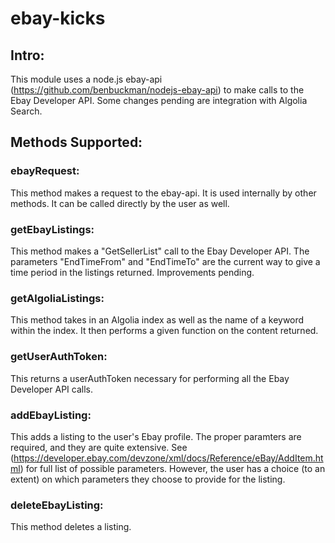 # ebay-kicks

## Intro:

This module uses a node.js ebay-api (https://github.com/benbuckman/nodejs-ebay-api) to make calls to the Ebay Developer API. Some changes pending are integration with Algolia Search.


## Methods Supported:

### ebayRequest:

This method makes a request to the ebay-api. It is used internally by other methods. It can be called directly by the user as well.

### getEbayListings:

This method makes a "GetSellerList" call to the Ebay Developer API. The parameters "EndTimeFrom" and "EndTimeTo" are the current way to give a time period in the listings returned. Improvements pending.

### getAlgoliaListings:

This method takes in an Algolia index as well as the name of a keyword within the index. It then performs a given function on the content returned.

### getUserAuthToken:

This returns a userAuthToken necessary for performing all the Ebay Developer API calls.

### addEbayListing:

This adds a listing to the user's Ebay profile. The proper paramters are required, and they are quite extensive. See (https://developer.ebay.com/devzone/xml/docs/Reference/eBay/AddItem.html) for full list of possible parameters. However, the user has a choice (to an extent) on which parameters they choose to provide for the listing.

### deleteEbayListing:

This method deletes a listing.